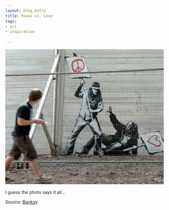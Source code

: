```yaml
---
layout: blog_entry
title: Peace vs. Love
tags:
- art
- inspiration

---
```


<p><img src="/assets/images/blog-images/2010-09-02_peace_vs_love.jpg" class="illustration" title="Peace vs Love" alt="Peace vs Love"></p>

<p>I guess the photo says it all… </p>

<p>Source: <a href="http://banksy.co.uk/outdoors/outuk/horizontal_1.htm">Banksy</a></p>
